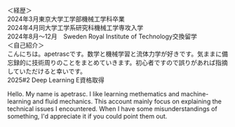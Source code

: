 ＜経歴＞  
2024年3月東京大学工学部機械工学科卒業  
2024年4月同大学工学系研究科機械工学専攻入学  
2024年8月～12月　Sweden Royal Institute of Technology交換留学  
＜自己紹介＞  
こんにちは。apetrascです。数学と機械学習と流体力学が好きです。気ままに備忘録的に技術周りのことをまとめていきます。初心者ですので誤りがあれば指摘していただけると幸いです。  
2025#2 Deep Learning E資格取得

<Self Introduction>
Hello. My name is apetrasc. I like learning methematics and machine-learning and fluid mechanics. This account mainly focus on explaining the technical issues I encountered. When I have some misunderstandings of something, I'd appreciate it if you could point them out. 

